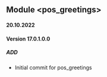 ## Module <pos_greetings>

#### 20.10.2022
#### Version 17.0.1.0.0
##### ADD
- Initial commit for pos_greetings
